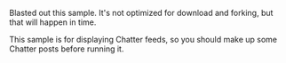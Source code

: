 Blasted out this sample. It's not optimized for download and forking, but that will happen in time.

This sample is for displaying Chatter feeds, so you should make up some Chatter posts before running it.

